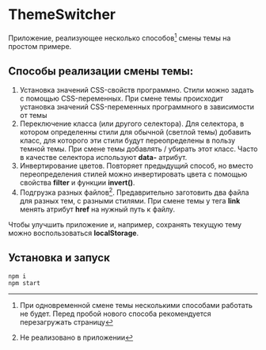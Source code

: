 # ThemeSwitcher

Приложение, реализующее несколько способов[^work] смены темы на простом примере.

## Способы реализации смены темы:
1.   Установка значений CSS-свойств программно.
	Стили можно задать с помощью CSS-переменных.  При смене темы происходит установка значений CSS-переменных программного в зависимости от темы
2.  Переключение класса (или другого селектора).
	Для селектора, в котором определенны стили для обычной (светлой темы) добавить класс, для которого эти стили будут переопределены в пользу темной темы. При смене темы добавлять / убирать этот класс. Часто в качестве селектора используют **data-** атрибут.
3. Инвертирование цветов.
	Повторяет предыдущий способ, но вместо переопределения стилей можно инвертировать цвета с помощью свойства **filter** и функции **invert()**.
4. Подгрузка разных файлов[^not_realized].
	Предаврительно заготовить два файла для разных тем, с разными стилями. При смене темы у тега **link** менять атрибут **href** на нужный путь к файлу.

Чтобы улучшить приложение и, например, сохранять текущую тему можно воспользоваться **localStorage**.

## Установка и запуск

```  
npm i 
npm start
```
[^not_realized]: Не реализовано в приложении
[^work]: При одновременной смене темы несколькими способами работать не будет. Перед пробой нового способа рекомендуется перезагружать страницу